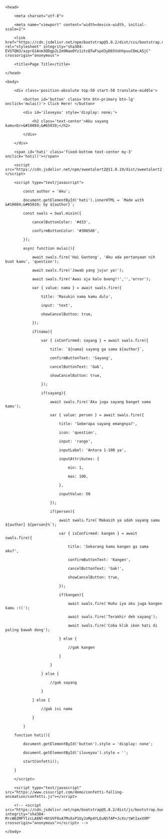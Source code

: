 

<html lang="en">

    <head>

        <meta charset="utf-8">

        <meta name="viewport" content="width=device-width, initial-scale=1">

        <link href="https://cdn.jsdelivr.net/npm/bootstrap@5.0.2/dist/css/bootstrap.min.css" rel="stylesheet" integrity="sha384-EVSTQN3/azprG1Anm3QDgpJLIm9Nao0Yz1ztcQTwFspd3yD65VohhpuuCOmLASjC" crossorigin="anonymous">

        <title>Page Title</title>

    </head>

    <body>

        <div class='position-absolute top-50 start-50 translate-middle'>

            <button id='button' class='btn btn-primary btn-lg' onclick='mulai()'> Click Here! </button>

            <div id='iloveyou' style='display: none;'>

                <h2 class='text-center'>Aku sayang kamu<br>&#10084;&#65039;</h2>

            </div>

        </div>

        <span id='hati' class='fixed-bottom text-center my-3' onclick='hati()'></span>

        <script src="https://cdn.jsdelivr.net/npm/sweetalert2@11.0.19/dist/sweetalert2.all.min.js"></script>

        <script type="text/javascript">

            const author = 'Aku';

            document.getElementById('hati').innerHTML = `Made with &#10084;&#65039; by ${author}`;

            const swals = Swal.mixin({

                cancelButtonColor: '#d33',

                confirmButtonColor: '#3085d6',

            });

            async function mulai(){

                await swals.fire('Hai Ganteng', 'Aku ada pertanyaan nih buat kamu', 'question');

                await swals.fire('Jawab yang jujur ya!');

                await swals.fire('Awas aja kalo boong!!','','error');

                var { value: nama } = await swals.fire({

                    title: 'Masukin nama kamu dulu',

                    input: 'text',

                    showCancelButton: true,

                });

                if(nama){

                    var { isConfirmed: sayang } = await swals.fire({

                        title: `${nama} sayang ga sama ${author}`,

                        confirmButtonText: 'Sayang',

                        cancelButtonText: 'Gak',

                        showCancelButton: true,

                    });

                    if(sayang){

                        await swals.fire('Aku juga sayang banget sama kamu');

                        var { value: persen } = await swals.fire({

                            title: 'Seberapa sayang emangnya?',

                            icon: 'question',

                            input: 'range',

                            inputLabel: 'Antara 1-100 ya',

                            inputAttributes: {

                                min: 1,

                                max: 100,

                            },

                            inputValue: 50

                        });

                        if(persen){

                            await swals.fire(`Makasih ya udah sayang sama ${author} ${persen}%`);

                            var { isConfirmed: kangen } = await swals.fire({

                                title: 'Sekarang kamu kangen ga sama aku?',

                                confirmButtonText: 'Kangen',

                                cancelButtonText: 'Gak!',

                                showCancelButton: true,

                            });

                            if(kangen){

                                await swals.fire('Huhu iya aku juga kangen kamu :((');

                                await swals.fire('Terakhir deh sayang');

                                await swals.fire('Coba klik ikon hati di paling bawah dong');

                            } else {

                                //gak kangen

                            }

                        }

                    } else {

                        //gak sayang

                    }

                } else {

                    //gak isi nama

                }

            }

        function hati(){

            document.getElementById('button').style = 'display: none';

            document.getElementById('iloveyou').style = '';

            startConfetti();

        }

        </script>

        <script type="text/javascript" src="https://www.cssscript.com/demo/confetti-falling-animation/confetti.js"></script>

        <!-- <script src="https://cdn.jsdelivr.net/npm/bootstrap@5.0.2/dist/js/bootstrap.bundle.min.js" integrity="sha384-MrcW6ZMFYlzcLA8Nl+NtUVF0sA7MsXsP1UyJoMp4YLEuNSfAP+JcXn/tWtIaxVXM" crossorigin="anonymous"></script> -->

    </body>

</html>
